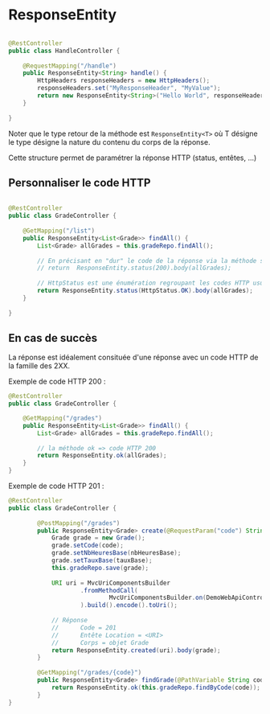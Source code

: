 # ResponseEntity

```java

@RestController
public class HandleController {
    
    @RequestMapping("/handle")
    public ResponseEntity<String> handle() {
        HttpHeaders responseHeaders = new HttpHeaders();
        responseHeaders.set("MyResponseHeader", "MyValue");
        return new ResponseEntity<String>("Hello World", responseHeaders, HttpStatus.CREATED);
    }
    
}
```

Noter que le type retour de la méthode est `ResponseEntity<T>` où T désigne le type désigne la nature du contenu du corps de la réponse.

Cette structure permet de paramétrer la réponse HTTP (status, entêtes, ...)

## Personnaliser le code HTTP

```java

@RestController
public class GradeController {
    
    @GetMapping("/list")
    public ResponseEntity<List<Grade>> findAll() {
        List<Grade> allGrades = this.gradeRepo.findAll();
        
        // En précisant en "dur" le code de la réponse via la méthode statique status
        // return  ResponseEntity.status(200).body(allGrades);
        
        // HttpStatus est une énumération regroupant les codes HTTP usuels
        return ResponseEntity.status(HttpStatus.OK).body(allGrades);
    }
    
}


```

## En cas de succès

La réponse est idéalement consituée d'une réponse avec un code HTTP de la famille des 2XX.

Exemple de code HTTP 200 :

```java
@RestController
public class GradeController {

    @GetMapping("/grades")
    public ResponseEntity<List<Grade>> findAll() {
        List<Grade> allGrades = this.gradeRepo.findAll();
        
        // la méthode ok => code HTTP 200
        return ResponseEntity.ok(allGrades);
    }
}
```

Exemple de code HTTP 201 :

```java
@RestController
public class GradeController {
    
        @PostMapping("/grades")
        public ResponseEntity<Grade> create(@RequestParam("code") String code, @RequestParam("nb_heures") BigDecimal nbHeuresBase, @RequestParam("taux") BigDecimal tauxBase) {
            Grade grade = new Grade();
            grade.setCode(code);
            grade.setNbHeuresBase(nbHeuresBase);
            grade.setTauxBase(tauxBase);
            this.gradeRepo.save(grade);
    
            URI uri = MvcUriComponentsBuilder
                    .fromMethodCall(
                            MvcUriComponentsBuilder.on(DemoWebApiController.class).findGrade(grade.getCode())
                    ).build().encode().toUri();
    
            // Réponse
            //      Code = 201
            //      Entête Location = <URI>
            //      Corps = objet Grade
            return ResponseEntity.created(uri).body(grade);
        }
    
        @GetMapping("/grades/{code}")
        public ResponseEntity<Grade> findGrade(@PathVariable String code) {
            return ResponseEntity.ok(this.gradeRepo.findByCode(code));
        }
}
```